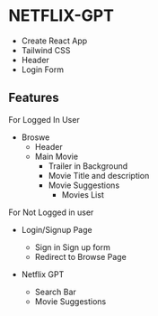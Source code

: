 # NETFLIX-GPT

- Create React App
- Tailwind CSS
- Header
- Login Form

## Features

For Logged In User
- Broswe
    - Header
    - Main Movie
        - Trailer in Background
        - Movie Title and description
        - Movie Suggestions
            - Movies List

For Not Logged in user
- Login/Signup Page
    - Sign in Sign up form
    - Redirect to Browse Page

- Netflix GPT
    - Search Bar
    - Movie Suggestions